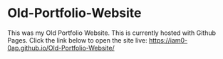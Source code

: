 # Old-Portfolio-Website
This was my Old Portfolio Website. 
This is currently hosted with Github Pages. Click the link below to open the site live:
https://iam0-0ap.github.io/Old-Portfolio-Website/
